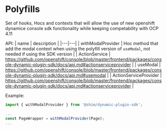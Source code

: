 # Polyfills

Set of hooks, Hocs and contexts that will allow the use of new openshift 
dynamice console sdk functionality while keeping competability with OCP 4.11

API:
| name | description |
|---|---|
| withModalProvider | Hoc method that add the modal context when using the polyfill version of `useModal`, not needed if using the SDK version |
| ActionService | https://github.com/openshift/console/blob/master/frontend/packages/console-dynamic-plugin-sdk/docs/api.md#actionserviceprovider |
| useModal | https://github.com/openshift/console/blob/master/frontend/packages/console-dynamic-plugin-sdk/docs/api.md#usemodal |
| ActionServiceProvider | https://github.com/openshift/console/blob/master/frontend/packages/console-dynamic-plugin-sdk/docs/api.md#actionserviceprovider |

Example:
``` ts
import { withModalProvider } from '@shim/dynamic-plugin-sdk';

...
const PageWrapper = withModalProvider(Page);
...
```
